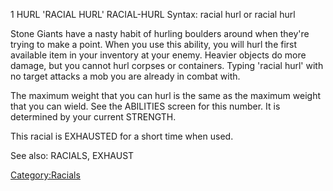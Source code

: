 1 HURL 'RACIAL HURL' RACIAL-HURL Syntax: racial hurl <target> or racial
hurl

Stone Giants have a nasty habit of hurling boulders around when they're
trying to make a point. When you use this ability, you will hurl the
first available item in your inventory at your enemy. Heavier objects do
more damage, but you cannot hurl corpses or containers. Typing 'racial
hurl' with no target attacks a mob you are already in combat with.

The maximum weight that you can hurl is the same as the maximum weight
that you can wield. See the ABILITIES screen for this number. It is
determined by your current STRENGTH.

This racial is EXHAUSTED for a short time when used.

See also: RACIALS, EXHAUST

[Category:Racials](Category:Racials "wikilink")
